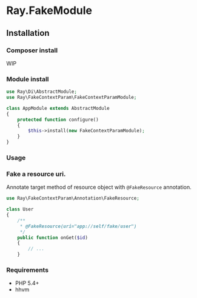 # Ray.FakeModule

## Installation

### Composer install

WIP

### Module install

```php
use Ray\Di\AbstractModule;
use Ray\FakeContextParam\FakeContextParamModule;

class AppModule extends AbstractModule
{
    protected function configure()
    {
        $this->install(new FakeContextParamModule);
    }
}
```
### Usage


### Fake a resource uri.

Annotate target method of resource object with `@FakeResource` annotation.

```php
use Ray\FakeContextParam\Annotation\FakeResource;

class User
{
    /**
     * @FakeResource(uri="app://self/fake/user")
     */
    public function onGet($id)
    {
        // ...
    }
```

### Requirements

 * PHP 5.4+
 * hhvm
